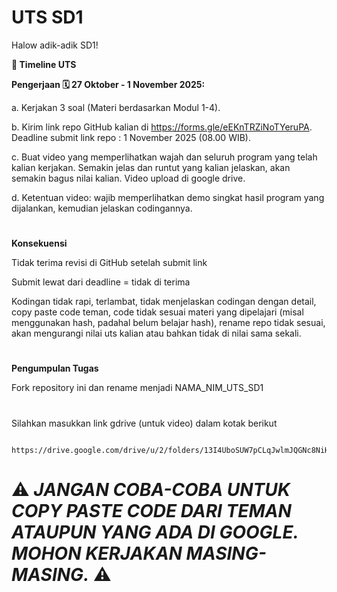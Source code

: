 # UTS SD1

Halow adik-adik SD1!

**📅 Timeline UTS**

**Pengerjaan 🗓️ 27 Oktober - 1 November 2025:**

a. Kerjakan 3 soal (Materi berdasarkan Modul 1-4).

b. Kirim link repo GitHub kalian di https://forms.gle/eEKnTRZiNoTYeruPA. Deadline submit link repo : 1 November 2025 (08.00 WIB).

c. Buat video yang memperlihatkan wajah dan seluruh program yang telah kalian kerjakan. Semakin jelas dan runtut yang kalian jelaskan, akan semakin bagus nilai kalian. Video upload di google drive.

d. Ketentuan video: wajib memperlihatkan demo singkat hasil program yang dijalankan, kemudian jelaskan codingannya.

#
**Konsekuensi**

Tidak terima revisi di GitHub setelah submit link

Submit lewat dari deadline = tidak di terima

Kodingan tidak rapi, terlambat, tidak menjelaskan codingan dengan detail, copy paste code teman, code tidak sesuai materi yang dipelajari (misal menggunakan hash, padahal belum belajar hash), rename repo tidak sesuai, akan mengurangi nilai uts kalian atau bahkan tidak di nilai sama sekali.

#
**Pengumpulan Tugas**

Fork repository ini dan rename menjadi NAMA_NIM_UTS_SD1

#

Silahkan masukkan link gdrive (untuk video) dalam kotak berikut

       https://drive.google.com/drive/u/2/folders/13I4UboSUW7pCLqJwlmJQGNc8NiH4ZMH7 
      

# ⚠️ _JANGAN COBA-COBA UNTUK COPY PASTE CODE DARI TEMAN ATAUPUN YANG ADA DI GOOGLE. MOHON KERJAKAN MASING-MASING._ ⚠️
